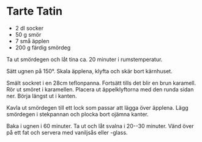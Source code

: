 # Tarte Tatin

* 2 dl socker
* 50 g smör
* 7 små äpplen
* 200 g färdig smördeg

Ta ut smördegen och låt tina ca. 20 minuter i rumstemperatur.

Sätt ugnen på 150°. Skala äpplena, klyfta och skär bort kärnhuset.

Smält sockret i en 28cm teflonpanna. Fortsätt tills det blir en brun karamell. Rör ut
smöret i karamellen. Placera ut äppelklyftorna med den runda sidan ner. Börja längst ut i
kanten.

Kavla ut smördegen till ett lock som passar att lägga över äpplena. Lägg smördegen i
stekpannan och plocka bort ojämna kanter.

Baka i ugnen i 60 minuter. Ta ut och låt svalna i 20--30 minuter. Vänd över på ett fat och
servera med vaniljsås eller -glass.